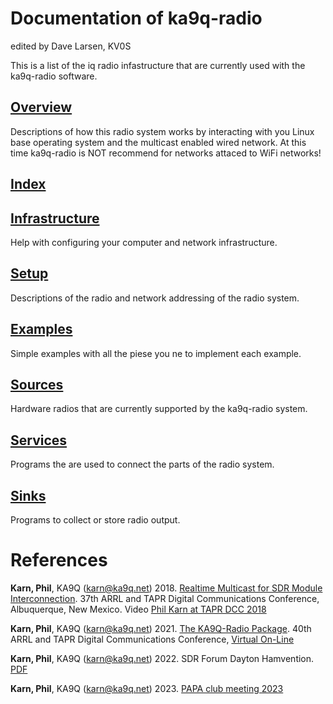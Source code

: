 
# Documentation of ka9q-radio

edited by Dave Larsen, KV0S


This is a list of the iq radio infastructure that are currently used with the ka9q-radio software.

## [Overview](/ka9q-radio-document.md)

Descriptions of how this radio system works by interacting with you Linux base operating system and the multicast enabled wired network.  At this time ka9q-radio is NOT recommend for networks attaced to WiFi networks!

## [Index](/ka9q-radio-index.md)

## [Infrastructure](/ka9q-radio-infrastructure.md)

Help with configuring your computer and network infrastructure.

## [Setup](/ka9q-radio-setup.md)

Descriptions of the radio and network addressing of the radio system.

## [Examples](/ka9q-radio-examples.md)

Simple examples with all the piese you ne to implement each example.

## [Sources](/ka9q-radio-sources.md)

Hardware radios that are currently supported by the ka9q-radio system.

## [Services](/ka9q-radio-services.md)

Programs the are used to connect the parts of the radio system.

## [Sinks](/ka9q-radio-sinks.md)

Programs to collect or store radio output.




# References


**Karn, Phil**, KA9Q (karn@ka9q.net) 2018. [Realtime Multicast for SDR Module Interconnection](https://tapr.org/40th-annual-arrl-and-tapr-digital-communications-conference/). 37th ARRL and TAPR Digital Communications Conference, Albuquerque, New Mexico. Video [Phil Karn at TAPR DCC 2018](https://youtu.be/D1LYLDGknOY)

**Karn, Phil**, KA9Q (karn@ka9q.net) 2021. [The KA9Q-Radio Package](https://tapr.org/37th-arrl-and-tapr-digital-communications-conference/). 40th ARRL and TAPR Digital Communications Conference, [Virtual On-Line](https://youtu.be/kVY3E3e--_I?t=15080)

**Karn, Phil**, KA9Q (karn@ka9q.net) 2022.  SDR Forum Dayton Hamvention. [PDF](https://files.tapr.org/meetings/DCC_2018/DCC2018-KA9Q-Multicast4SDR-Interconnect.pdf)

**Karn, Phil**, KA9Q (karn@ka9q.net) 2023.  [PAPA club meeting 2023](https://youtu.be/7nhBFSGby2o)



